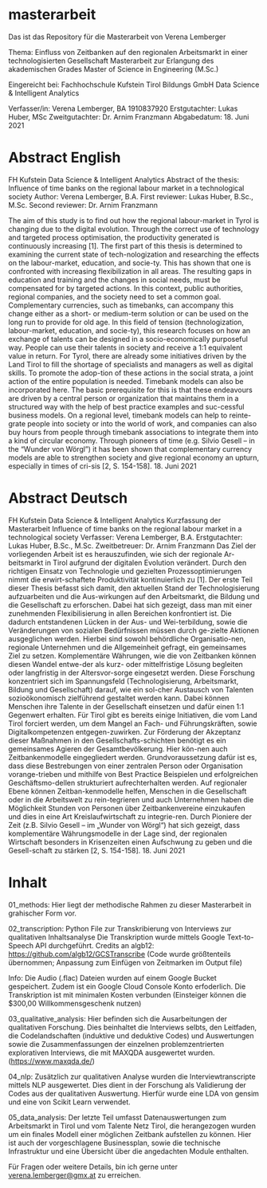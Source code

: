 # masterarbeit
Das ist das Repository für die Masterarbeit von Verena Lemberger

Thema: Einfluss von Zeitbanken auf den regionalen Arbeitsmarkt in einer technologisierten Gesellschaft
Masterarbeit
zur Erlangung des akademischen Grades
Master of Science in Engineering (M.Sc.)


Eingereicht bei:
Fachhochschule Kufstein Tirol Bildungs GmbH
Data Science & Intelligent Analytics

Verfasser/in:   Verena Lemberger, BA
                1910837920
Erstgutachter:	Lukas Huber, MSc
Zweitgutachter:	Dr. Arnim Franzmann
Abgabedatum:    18. Juni 2021


# Abstract English 
FH Kufstein
Data Science & Intelligent Analytics
Abstract of the thesis: Influence of time banks on the regional labour market in a technological society
Author: Verena Lemberger, B.A.
First reviewer: Lukas Huber, B.Sc., M.Sc.
Second reviewer: Dr. Arnim Franzmann

The aim of this study is to find out how the regional labour-market in Tyrol is changing due to the digital evolution. Through the correct use of technology and targeted process optimisation, the productivity generated is continuously increasing [1]. The first part of this thesis is determined to examining the current state of tech-nologization and researching the effects on the labour-market, education, and socie-ty. This has shown that one is confronted with increasing flexibilization in all areas. The resulting gaps in education and training and the changes in social needs, must be compensated for by targeted actions. In this context, public authorities, regional companies, and the society need to set a common goal. 
Complementary currencies, such as timebanks, can accompany this change either as a short- or medium-term solution or can be used on the long run to provide for old age. In this field of tension (technologization, labour-market, education, and socie-ty), this research focuses on how an exchange of talents can be designed in a socio-economically purposeful way. People can use their talents in society and receive a 1:1 equivalent value in return. 
For Tyrol, there are already some initiatives driven by the Land Tirol to fill the shortage of specialists and managers as well as digital skills. To promote the adop-tion of these actions in the social strata, a joint action of the entire population is needed. Timebank models can also be incorporated here. The basic prerequisite for this is that these endeavours are driven by a central person or organization that maintains them in a structured way with the help of best practice examples and suc-cessful business models. On a regional level, timebank models can help to reinte-grate people into society or into the world of work, and companies can also buy hours from people through timebank associations to integrate them into a kind of circular economy. Through pioneers of time (e.g. Silvio Gesell – in the “Wunder von Wörgl”) it has been shown that complementary currency models are able to strengthen society and give regional economy an upturn, especially in times of cri-sis [2, S. 154-158]. 
18. Juni 2021
 

# Abstract Deutsch
FH Kufstein
Data Science & Intelligent Analytics
Kurzfassung der Masterarbeit Influence of time banks on the regional labour market in a technological society
Verfasser: Verena Lemberger, B.A.
Erstgutachter: Lukas Huber, B.Sc., M.Sc.
Zweitbetreuer: Dr. Arnim Franzmann
Das Ziel der vorliegenden Arbeit ist es herauszufinden, wie sich der regionale Ar-beitsmarkt in Tirol aufgrund der digitalen Evolution verändert. Durch den richtigen Einsatz von Technologie und gezielten Prozessoptimierungen nimmt die erwirt-schaftete Produktivität kontinuierlich zu [1]. Der erste Teil dieser Thesis befasst sich damit, den aktuellen Stand der Technologisierung aufzuarbeiten und die Aus-wirkungen auf den Arbeitsmarkt, die Bildung und die Gesellschaft zu erforschen. Dabei hat sich gezeigt, dass man mit einer zunehmenden Flexibilisierung in allen Bereichen konfrontiert ist. Die dadurch entstandenen Lücken in der Aus- und Wei-terbildung, sowie die Veränderungen von sozialen Bedürfnissen müssen durch ge-zielte Aktionen ausgeglichen werden. Hierbei sind sowohl behördliche Organisatio-nen, regionale Unternehmen und die Allgemeinheit gefragt, ein gemeinsames Ziel zu setzen. 
Komplementäre Währungen, wie die von Zeitbanken können diesen Wandel entwe-der als kurz- oder mittelfristige Lösung begleiten oder langfristig in der Altersvor-sorge eingesetzt werden. Diese Forschung konzentriert sich im Spannungsfeld (Technologisierung, Arbeitsmarkt, Bildung und Gesellschaft) darauf, wie ein sol-cher Austausch von Talenten sozioökonomisch zielführend gestaltet werden kann. Dabei können Menschen ihre Talente in der Gesellschaft einsetzen und dafür einen 1:1 Gegenwert erhalten. 
Für Tirol gibt es bereits einige Initiativen, die vom Land Tirol forciert werden, um dem Mangel an Fach- und Führungskräften, sowie Digitalkompetenzen entgegen-zuwirken. Zur Förderung der Akzeptanz dieser Maßnahmen in den Gesellschafts-schichten benötigt es ein gemeinsames Agieren der Gesamtbevölkerung. Hier kön-nen auch Zeitbankenmodelle eingegliedert werden. Grundvoraussetzung dafür ist es, dass diese Bestrebungen von einer zentralen Person oder Organisation vorange-trieben und mithilfe von Best Practice Beispielen und erfolgreichen Geschäftsmo-dellen strukturiert aufrechterhalten werden. Auf regionaler Ebene können Zeitban-kenmodelle helfen, Menschen in die Gesellschaft oder in die Arbeitswelt zu rein-tegrieren und auch Unternehmen haben die Möglichkeit Stunden von Personen über Zeitbankenvereine einzukaufen und dies in eine Art Kreislaufwirtschaft zu integrie-ren. Durch Pioniere der Zeit (z.B. Silvio Gesell – im „Wunder von Wörgl“) hat sich gezeigt, dass komplementäre Währungsmodelle in der Lage sind, der regionalen Wirtschaft besonders in Krisenzeiten einen Aufschwung zu geben und die Gesell-schaft zu stärken [2, S. 154-158]. 
18. Juni 2021

# Inhalt 

01_methods: 
Hier liegt der methodische Rahmen zu dieser Masterarbeit in grahischer Form vor. 

02_transcription: Python File zur Transkribierung von Interviews zur qualitativen Inhaltsanalyse
Die Transkription wurde mittels Google Text-to-Speech API durchgeführt. 
Credits an algb12: https://github.com/algb12/GCSTranscribe (Code wurde größtenteils übernommen; Anpassung zum Einfügen von Zeitmarken im Output file)

Info: Die Audio (.flac) Dateien wurden auf einem Google Bucket gespeichert. Zudem ist ein Google Cloud Console Konto erfoderlich. Die Transkription ist mit minimalen Kosten verbunden (Einsteiger können die $300,00 Willkommensgeschenk nutzen)

03_qualitative_analysis: 
Hier befinden sich die Ausarbeitungen der qualitativen Forschung. Dies beinhaltet die Interviews selbts, den Leitfaden, die Codelandschaften (induktive und deduktive Codes) und Auswertungen sowie die Zusammenfassungen der einzelnen problemzentrierten explorativen Interviews, die mit MAXQDA ausgewertet wurden. 
(https://www.maxqda.de/) 

04_nlp: 
Zusätzlich zur qualitativen Analyse wurden die Interviewtranscripte mittels NLP ausgewertet. Dies dient in der Forschung als Validierung der Codes aus der qualitativen Auswertung. Hierfür wurde eine LDA von gensim und eine von Scikit Learn verwendet.

05_data_analysis: 
Der letzte Teil umfasst Datenauswertungen zum Arbeitsmarkt in Tirol und vom Talente Netz Tirol, die herangezogen wurden um ein finales Modell einer möglichen Zeitbank aufstellen zu können. Hier ist auch der vorgeschlagene Businessplan, sowie die technische Infrastruktur und eine Übersicht über die angedachten Module enthalten. 

Für Fragen oder weitere Details, bin ich gerne unter verena.lemberger@gmx.at zu erreichen. 
